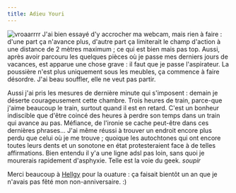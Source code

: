 ```yaml
---
title: Adieu Youri
---
```


![vroaarrrr](http://wtf.cyprio.net/pics/cam/2004-02/thb_cam_040204142758.jpg)
J'ai bien essayé d'y accrocher ma webcam, mais rien à faire : d'une part ça
n'avance plus, d'autre part ça limiterait le champ d'action à une distance de
2 mètres maximum ; ce qui est bien mais pas top. Aussi, après avoir parcouru
les quelques pièces où je passe mes derniers jours de vacances, est apparue
une chose grave : il faut que je passe l'aspirateur. La poussière n'est plus
uniquement sous les meubles, ça commence à faire désordre. J'ai beau souffler,
elle ne veut pas partir.

Aussi j'ai pris les mesures de dernière minute qui s'imposent : demain je
déserte courageusement cette chambre. Trois heures de train, parce-que j'aime
beaucoup le train, surtout quand il est en retard. C'est un bonheur indiscible
que d'être coincé des heures à perdre son temps dans un train qui avance au
pas. Méfiance, de l'ironie se cache peut-être dans ces dernières phrases...
J'ai même réussi à trouver un endroit encore plus perdu que celui où je me
trouve ; quoique les autochtones qui ont encore toutes leurs dents et un
sonotone en état protesteraient face à de telles affirmations. Bien entendu il
y'a une ligne adsl pas loin, sans quoi je mourerais rapidement d'asphyxie.
Telle est la voie du geek. *soupir*

Merci beaucoup à [Hellgy](http://weblog.redisdead.net) pour la ouature : ça
faisait bientôt un an que je n'avais pas fêté mon non-anniversaire. :)

